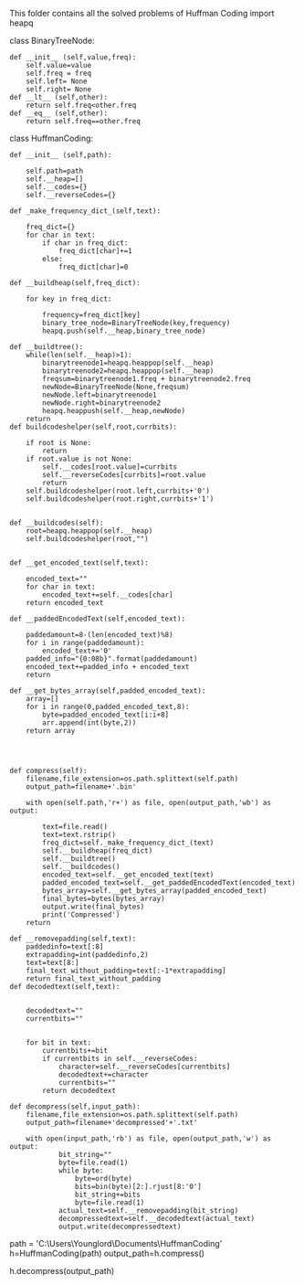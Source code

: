 This folder contains all the solved problems of Huffman Coding
import heapq

class BinaryTreeNode:
    
    def __init__ (self,value,freq):
        self.value=value
        self.freq = freq
        self.left= None
        self.right= None
    def __lt__ (self,other):
        return self.freq<other.freq
    def __eq__ (self,other):
        return self.freq==other.freq
    
class HuffmanCoding:
    
    def __init__ (self,path):
        
        self.path=path
        self.__heap=[]
        self.__codes={}
        self.__reverseCodes={}
        
    def _make_frequency_dict_(self,text):
        
        freq_dict={}
        for char in text:
            if char in freq_dict:
                freq_dict[char]+=1
            else:
                freq_dict[char]=0
    
    def __buildheap(self,freq_dict):
        
        for key in freq_dict:
            
            frequency=freq_dict[key]
            binary_tree_node=BinaryTreeNode(key,frequency)
            heapq.push(self.__heap,binary_tree_node)
    
    def __buildtree():
        while(len(self.__heap)>1):
            binarytreenode1=heapq.heappop(self.__heap)
            binarytreenode2=heapq.heappop(self.__heap)
            freqsum=binarytreenode1.freq + binarytreenode2.freq
            newNode=BinaryTreeNode(None,freqsum)
            newNode.left=binarytreenode1
            newNode.right=binarytreenode2
            heapq.heappush(self.__heap,newNode)
        return
    def buildcodeshelper(self,root,currbits):
        
        if root is None:
            return
        if root.value is not None:
            self.__codes[root.value]=currbits
            self.__reverseCodes[currbits]=root.value
            return
        self.buildcodeshelper(root.left,currbits+'0')
        self.buildcodeshelper(root.right,currbits+'1')
            
    
    def __buildcodes(self):
        root=heapq.heappop(self.__heap)
        self.buildcodeshelper(root,"")
    
    
    def __get_encoded_text(self,text):
        
        encoded_text=""
        for char in text:
            encoded_text+=self.__codes[char]
        return encoded_text
    
    def __paddedEncodedText(self,encoded_text):
        
        paddedamount=8-(len(encoded_text)%8)
        for i in range(paddedamount):
            encoded_text+='0'
        padded_info="{0:08b}".format(paddedamount)
        encoded_text+=padded_info + encoded_text
        return
        
    def __get_bytes_array(self,padded_encoded_text):
        array=[]
        for i in range(0,padded_encoded_text,8):
            byte=padded_encoded_text[i:i+8]
            arr.append(int(byte,2))
        return array
        
        
        
    
    def compress(self):
        filename,file_extension=os.path.splittext(self.path)
        output_path=filename+'.bin'
        
        with open(self.path,'r+') as file, open(output_path,'wb') as output:
        
            text=file.read()
            text=text.rstrip()
            freq_dict=self._make_frequency_dict_(text)
            self.__buildheap(freq_dict)
            self.__buildtree()
            self.__buildcodes()
            encoded_text=self.__get_encoded_text(text)
            padded_encoded_text=self.__get_paddedEncodedText(encoded_text)
            bytes_array=self.__get_bytes_array(padded_encoded_text)
            final_bytes=bytes(bytes_array)
            output.write(final_bytes)
            print('Compressed')
        return 
    
    def __removepadding(self,text):
        paddedinfo=text[:8]
        extrapadding=int(paddedinfo,2)
        text=text[8:]
        final_text_without_padding=text[:-1*extrapadding]
        return final_text_without_padding
    def decodedtext(self,text):
        
        
        decodedtext=""
        currentbits=""
        
        
        for bit in text:
            currentbits+=bit
            if currentbits in self.__reverseCodes:
                character=self.__reverseCodes[currentbits]
                decodedtext+=character
                currentbits=""
            return decodedtext
    
    def decompress(self,input_path):
        filename,file_extension=os.path.splittext(self.path)
        output_path=filename+'decompressed'+'.txt'
        
        with open(input_path,'rb') as file, open(output_path,'w') as output:
                bit_string=""
                byte=file.read(1)
                while byte:
                    byte=ord(byte)
                    bits=bin(byte)[2:].rjust[8:'0']
                    bit_string+=bits
                    byte=file.read(1)
                actual_text=self.__removepadding(bit_string)
                decompressedtext=self.__decodedtext(actual_text)
                output.write(decompressedtext)
        
        
        
        
        
path = 'C:\Users\Younglord\Documents\HuffmanCoding'
h=HuffmanCoding(path)
output_path=h.compress()

h.decompress(output_path)
        
        
        
